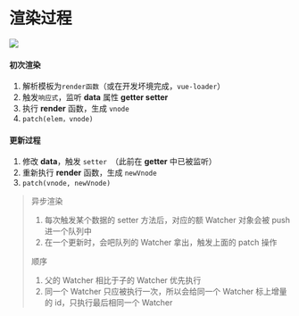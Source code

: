 # 渲染过程

<img src="https://cdn.jsdelivr.net/gh/kingmusi/blogImages/img/批注%202020-07-23%20132507.png" />

#### 初次渲染

1. 解析模板为`render函数`（或在开发坏境完成，`vue-loader`）
2. 触发`响应式`，监听 **data** 属性 **getter setter**
3. 执行 **render** 函数，生成 `vnode`
4. `patch(elem，vnode)`

#### 更新过程

1. 修改 **data**，触发 `setter `（此前在 **getter** 中已被监听）
2. 重新执行  **render** 函数，生成  `newVnode`
3. `patch(vnode, newVnode)`

> 异步渲染
>
> 1. 每次触发某个数据的 setter 方法后，对应的额 Watcher 对象会被 push 进一个队列中
> 1. 在一个更新时，会吧队列的 Watcher 拿出，触发上面的 patch 操作
>
> 顺序
>
> 1. 父的 Watcher 相比于子的 Watcher 优先执行
> 2. 同一个 Watcher 只应被执行一次，所以会给同一个 Watcher 标上增量的 id，只执行最后相同一个 Watcher

